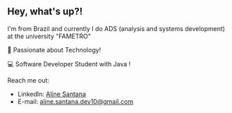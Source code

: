 ## Hey, what's up?! 

I'm from Brazil and currently I do ADS (analysis and systems development) at the university "FAMETRO"
<p>🌟 Passionate about Technology!</p>
<p>💻 Software Developer Student with Java !</p>

Reach me out:
* LinkedIn: [Aline Santana](https://www.linkedin.com/in/aline-sousa-santana-131535256/)
* E-mail: aline.santana.dev10@gmail.com
